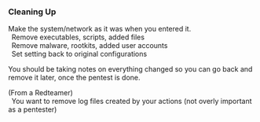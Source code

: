 ### Cleaning Up

Make the system/network as it was when you entered it.  
&ensp;Remove executables, scripts, added files  
&ensp;Remove malware, rootkits, added user accounts  
&ensp;Set setting back to original configurations  

You should be taking notes on everything changed so you can go back and remove it later, once the pentest is done.  

(From a Redteamer)  
&ensp;You want to remove log files created by your actions (not overly important as a pentester)  